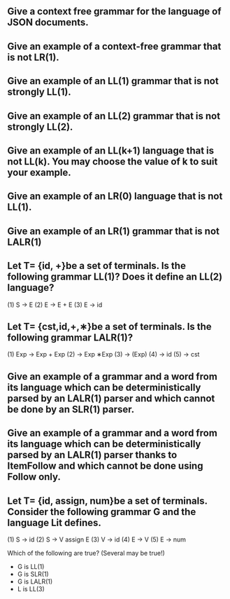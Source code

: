 ## Give a context free grammar for the language of JSON documents.

## Give an example of a context-free grammar that is not LR(1).

## Give an example of an LL(1) grammar that is not strongly LL(1).

## Give an example of an LL(2) grammar that is not strongly LL(2).

## Give an example of an LL(k+1) language that is not LL(k). You may choose the value of k to suit your example.

## Give an example of an LR(0) language that is not LL(1).

## Give an example of an LR(1) grammar that is not LALR(1)

## Let T= {id, +}be a set of terminals. Is the following grammar LL(1)? Does it define an LL(2) language?

(1) S → E
(2) E → E + E
(3) E → id

## Let T= {cst,id,+,∗}be a set of terminals. Is the following grammar LALR(1)?

(1) Exp → Exp + Exp
(2) → Exp ∗Exp
(3) → (Exp)
(4) → id
(5) → cst

## Give an example of a grammar and a word from its language which can be deterministically parsed by an LALR(1) parser and which cannot be done by an SLR(1) parser.

## Give an example of a grammar and a word from its language which can be deterministically parsed by an LALR(1) parser thanks to ItemFollow and which cannot be done using Follow only.

## Let T= {id, assign, num}be a set of terminals. Consider the following grammar G and the language Lit defines.

(1) S → id
(2) S → V assign E
(3) V → id
(4) E → V
(5) E → num

Which of the following are true? (Several may be true!)

- G is LL(1)
- G is SLR(1)
- G is LALR(1)
- L is LL(3)
